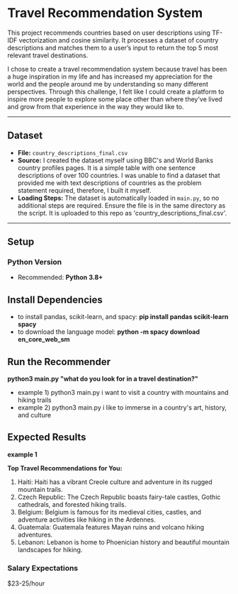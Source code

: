 # Travel Recommendation System  

This project recommends countries based on user descriptions using TF-IDF vectorization and cosine similarity. It processes a dataset of country descriptions and matches them to a user’s input to return the top 5 most relevant travel destinations.

I chose to create a travel recommendation system because travel has been a huge inspiration in my life and has increased my appreciation for the world and the people around me by understanding so many different perspectives. Through this challenge, I felt like I could create a platform to inspire more people to explore some place other than where they've lived and grow from that experience in the way they would like to. 

---

## Dataset  
- **File:** `country_descriptions_final.csv`  
- **Source:** I created the dataset myself using BBC's and World Banks country profiles pages. It is a simple table with one sentence descriptions of over 100 countries. I was unable to find a dataset that provided me with text descriptions of countries as the problem statement required, therefore, I built it myself.  
- **Loading Steps:** The dataset is automatically loaded in `main.py`, so no additional steps are required. Ensure the file is in the same directory as the script. It is uploaded to this repo as 'country_descriptions_final.csv'.

---

## Setup  
### **Python Version**  
- Recommended: **Python 3.8+**  

## Install Dependencies
- to install pandas, scikit-learn, and spacy: 
**pip install pandas scikit-learn spacy**
- to download the language model:
**python -m spacy download en_core_web_sm**

## Run the Recommender
**python3 main.py "what do you look for in a travel destination?"**
- example 1) python3 main.py i want to visit a country with mountains and hiking trails
- example 2) python3 main.py i like to immerse in a country's art, history, and culture

## Expected Results
**example 1** 

**Top Travel Recommendations for You:**
1) Haiti: Haiti has a vibrant Creole culture and adventure in its rugged mountain trails.
2) Czech Republic: The Czech Republic boasts fairy-tale castles, Gothic cathedrals, and forested hiking trails.
3) Belgium: Belgium is famous for its medieval cities, castles, and adventure activities like hiking in the Ardennes.
4) Guatemala: Guatemala features Mayan ruins and volcano hiking adventures.
5) Lebanon: Lebanon is home to Phoenician history and beautiful mountain landscapes for hiking.

### Salary Expectations
$23-25/hour 
